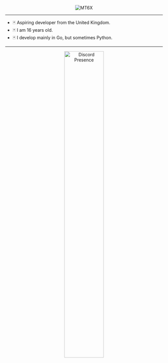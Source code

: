 <p align="center"><img src="https://github.com/mt6x/mt6x/blob/main/standard.gif" alt="MT6X"></p>
<hr/>

- 🃏 Aspiring developer from the United Kingdom.
- 🃏 I am 16 years old.
- 🃏 I develop mainly in Go, but sometimes Python.

<hr/>

<p align="center"><img width="50%" src="https://lanyard.cnrad.dev/api/1096157680567062548" alt="Discord Presence"></p>

